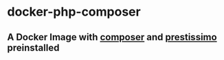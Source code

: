 # docker-php-composer
## A Docker Image with [composer](https://getcomposer.org/) and [prestissimo](https://github.com/hirak/prestissimo) preinstalled

